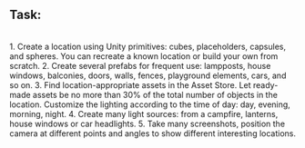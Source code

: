 ## Task:

<br>
1. Create a location using Unity primitives: cubes, placeholders, capsules, and spheres. You can recreate a known location or build your own from scratch.
2. Create several prefabs for frequent use: lampposts, house windows, balconies, doors, walls, fences, playground elements, cars, and so on.
3. Find location-appropriate assets in the Asset Store. Let ready-made assets be no more than 30% of the total number of objects in the location. Customize the lighting according to the time of day: day, evening, morning, night.
4. Create many light sources: from a campfire, lanterns, house windows or car headlights.
5. Take many screenshots, position the camera at different points and angles to show different interesting locations.
